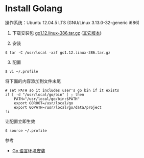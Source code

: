 <h1>Install Golang</h1>
操作系统：Ubuntu 12.04.5 LTS (GNU/Linux 3.13.0-32-generic i686)

1. 下载安装包
  [go1.12.linux-386.tar.gz](https://dl.google.com/go/go1.12.linux-386.tar.gz)   ([其它版本](https://golang.google.cn/dl/))

2. 安装  
  ```
  $ tar -C /usr/local -xzf go1.12.linux-386.tar.gz
  ```

3. 配置
  ```
  $ vi ~/.profile
  ```
  将下面的内容添加到文件末尾
  ```
  # set PATH so it includes user's go bin if it exists
  if [ -d "/usr/local/go/bin" ] ; then
      PATH="/usr/local/go/bin:$PATH"
      export GOROOT=/usr/local/go
      export GOPATH=/usr/local/go/data/project
  fi
  ```
  让配置立即生效
  ```
  $ source ~/.profile
  ```

参考  
* [Go 语言环境安装](https://www.runoob.com/go/go-environment.html)